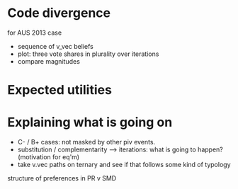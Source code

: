 
# Code divergence
for AUS 2013 case
- sequence of v_vec beliefs
- plot: three vote shares in plurality over iterations
- compare magnitudes

# Expected utilities

# Explaining what is going on
- C- / B+ cases: not masked by other piv events.
- substitution / complementarity --> iterations: what is going to happen? (motivation for eq'm)
- take v.vec paths on ternary and see if that follows some kind of typology

structure of preferences in PR v SMD
